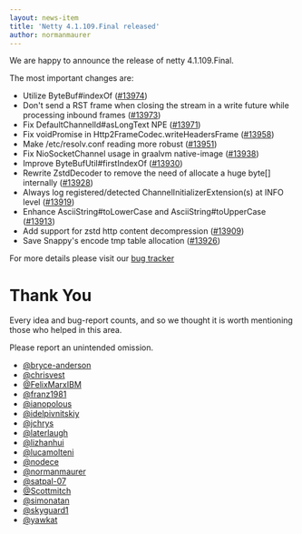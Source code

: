 ```yaml
---
layout: news-item
title: 'Netty 4.1.109.Final released'
author: normanmaurer
---
```


We are happy to announce the release of netty 4.1.109.Final. 


The most important changes are:

* Utilize ByteBuf#indexOf ([#13974](https://github.com/netty/netty/pull/13531))
* Don't send a RST frame when closing the stream in a write future while processing inbound frames ([#13973](https://github.com/netty/netty/pull/13973))
* Fix DefaultChannelId#asLongText NPE ([#13971](https://github.com/netty/netty/pull/13971))
* Fix voidPromise in Http2FrameCodec.writeHeadersFrame ([#13958](https://github.com/netty/netty/pull/13958))
* Make /etc/resolv.conf reading more robust ([#13951](https://github.com/netty/netty/pull/13951))
* Fix NioSocketChannel usage in graalvm native-image ([#13938](https://github.com/netty/netty/pull/13938))
* Improve ByteBufUtil#firstIndexOf ([#13930](https://github.com/netty/netty/pull/13930))
* Rewrite ZstdDecoder to remove the need of allocate a huge byte[] internally ([#13928](https://github.com/netty/netty/pull/13928))
* Always log registered/detected ChannelInitializerExtension(s) at INFO level ([#13919](https://github.com/netty/netty/pull/13919))
* Enhance AsciiString#toLowerCase and AsciiString#toUpperCase ([#13913](https://github.com/netty/netty/pull/13913))
* Add support for zstd http content decompression ([#13909](https://github.com/netty/netty/pull/13909))
* Save Snappy's encode tmp table allocation ([#13926](https://github.com/netty/netty/pull/13926))

For more details please visit our [bug tracker](https://github.com/netty/netty/issues?q=milestone%3A4.1.109.Final+is%3Aclosed)

# Thank You

Every idea and bug-report counts, and so we thought it is worth mentioning those who helped in this area.

Please report an unintended omission.


* [@bryce-anderson](https://github.com/bryce-anderson)
* [@chrisvest](https://github.com/chrisvest)
* [@FelixMarxIBM](https://github.com/FelixMarxIBM)
* [@franz1981](https://github.com/franz1981)
* [@ianopolous](https://github.com/ianopolous)
* [@idelpivnitskiy](https://github.com/idelpivnitskiy)
* [@jchrys](https://github.com/jchrys)
* [@laterlaugh](https://github.com/laterlaugh)
* [@lizhanhui](https://github.com/lizhanhui)
* [@lucamolteni](https://github.com/lucamolteni)
* [@nodece](https://github.com/nodece)
* [@normanmaurer](https://github.com/normanmaurer)
* [@satpal-07](https://github.com/satpal-07)
* [@Scottmitch](https://github.com/Scottmitch)
* [@simonatan](https://github.com/simonatan)
* [@skyguard1](https://github.com/skyguard1)
* [@yawkat](https://github.com/yawkat)